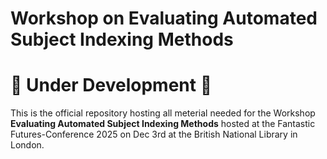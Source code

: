 # Workshop on Evaluating Automated Subject Indexing Methods

# 🚧 **Under Development** 🚧

This is the official repository hosting all meterial needed for the 
Workshop **Evaluating Automated Subject Indexing Methods** hosted at 
the Fantastic Futures-Conference 2025 on Dec 3rd at the British National Library in London. 

